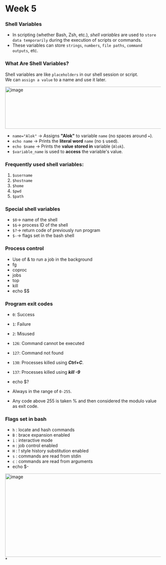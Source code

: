 # Week 5


### Shell Variables
* In scripting (whether Bash, Zsh, etc.), _shell variables_ are used to `store data temporarily` during the execution of scripts or commands. 
* These variables can store `strings`, `numbers`, `file paths`, `command outputs`, etc.

### What Are Shell Variables?
Shell variables are like `placeholders` in our shell session or script. <br>
We can `assign a value` to a name and use it later.

<img width="1299" height="136" alt="image" src="https://github.com/user-attachments/assets/46815b16-b752-47c4-951d-b6156c6450d0" />

* `name="Alok"` → Assigns **"Alok"** to variable `name` (no spaces around `=`).
* `echo name` → Prints the **literal word** `name` (no `$` used).
* `echo $name` → Prints the **value stored in** variable (`Alok`).
* `$variable_name` is used to **access** the variable's value.

### Frequently used shell variables:
1. `$username`
2. `$hostname`
3. `$home`
4. `$pwd`
5. `$path`


### Special shell variables
- `$0`-> name of the shell
- `$$`-> process ID of the shell
- `$?`-> return code of previously run program
- `$-`-> flags set in the bash shell

### Process control
* Use of & to run a job in the background
* fg
* coproc
* jobs
* top
* kill
* echo $$
  
### Program exit codes
* `0`: Success
* `1`: Failure
* `2`: Misused
* `126`: Command cannot be executed
* `127`: Command not found
* `130`: Processes killed using _**Ctrl+C**_.
* `137`: Processes killed using _**kill -9<pid>**_
* echo $?

* Always in the range of `0-255`.
* Any code above 255 is taken % and then considered the modulo value as exit code.



### Flags set in bash

* `h` : locate and hash commands
* `B` : brace expansion enabled
* `i` : interactive mode
* `m` : job control enabled
* `H` : ! style history substitution enabled
* `s` : commands are read from stdin
* `c` : commands are read from arguments
* echo $-

<img width="1502" height="269" alt="image" src="https://github.com/user-attachments/assets/0df43631-fb6b-4485-a65e-cc64f4460a7a" />
* 












